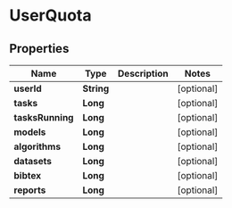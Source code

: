
# UserQuota

## Properties
Name | Type | Description | Notes
------------ | ------------- | ------------- | -------------
**userId** | **String** |  |  [optional]
**tasks** | **Long** |  |  [optional]
**tasksRunning** | **Long** |  |  [optional]
**models** | **Long** |  |  [optional]
**algorithms** | **Long** |  |  [optional]
**datasets** | **Long** |  |  [optional]
**bibtex** | **Long** |  |  [optional]
**reports** | **Long** |  |  [optional]



